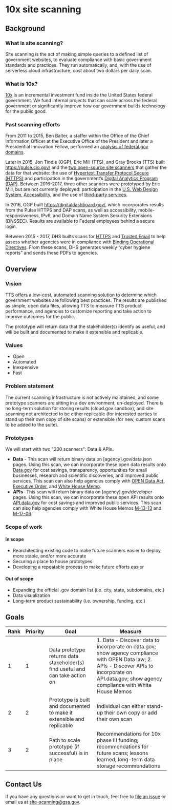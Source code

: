 # 10x site scanning

## Background
### What is site scanning?
Site scanning is the act of making simple queries to a defined list of government websites, to evaluate compliance with basic government standards and practices. They run automatically, and, with the use of serverless cloud infrastructure, cost about two dollars per daily scan.

### What is 10x?
[10x](https://10x.gsa.gov/) is an incremental investment fund inside the United States federal government. We fund internal projects that can scale across the federal government or significantly improve how our government builds technology for the public good.

### Past scanning efforts
From 2011 to 2015, Ben Balter, a staffer within the Office of the Chief Information Officer at the Executive Office of the President and later a Presidential Innovation Fellow, performed an [analysis of federal.gov domains](https://ben.balter.com/2015/05/11/third-analysis-of-federal-executive-dotgovs/).  

Later in 2015, Jon Tindle (OGP), Eric Mill (TTS), and Gray Brooks (TTS) built https://pulse.cio.gov/ and the [two open-source site scanners](https://github.com/18F/domain-scan) that gather the data for that website: the use of [Hypertext Transfer Protocol Secure (HTTPS)](https://https.cio.gov/) and participation in the government’s [Digital Analytics Program (DAP)](https://analytics.usa.gov/).  Between 2016-2017, three other scanners were prototyped by Eric Mill, but are not currently deployed: participation in the [U.S. Web Design System](https://github.com/18F/domain-scan/commit/4458978d3871909c047319aba1102f32e6b51349), [Accessibility](https://github.com/18F/domain-scan/blob/master/scanners/a11y.py), and the use of [third-party services](https://github.com/18F/domain-scan/blob/master/scanners/third_parties.js). 

In 2016, OGP built https://digitaldashboard.gov/, which incorporates results from the Pulse HTTPS and DAP scans, as well as accessibility, mobile-responsiveness, IPv6, and Domain Name System Security Extensions (DNSSEC). Results are available to Federal employees behind a secure login. 

Between 2015 - 2017, DHS builts scans for [HTTPS](https://github.com/18F/domain-scan/blob/master/scanners/pshtt.py) and [Trusted Email](https://github.com/18F/domain-scan/blob/master/scanners/trustymail.py) to help assess whether agencies were in compliance with [Binding Operational Directives](https://cyber.dhs.gov/directives/). From these scans, DHS generates weekly “cyber hygiene reports” and sends these PDFs to agencies. 

## Overview
### Vision
TTS offers a low-cost, automated scanning solution to determine which government websites are following best practices. The results are published as simple, open data files, allowing TTS to measure TTS product performance, and agencies to customize reporting and take action to improve outcomes for the public. 

The prototype will return data that the stakeholder(s) identify as useful, and will be built and documented to make it extensible and replicable.

### Values
- Open
- Automated
- Inexpensive
- Fast

### Problem statement
The current scanning infrastructure is not actively maintained, and some prototype scanners are sitting in a dev environment, un-deployed. There is no long-term solution for storing results (cloud.gov sandbox), and site scanning not architected to be either replicable (for interested parties to stand up their own copy of site scans) or extensible (for new, custom scans to be added to the suite). 

### Prototypes
We will start with two "200 scanners": Data & APIs. 

- **Data** - This scan will return binary data on [agency].gov/data.json pages. Using this scan, we can incorporate these open data results onto [Data.gov](https://www.data.gov/) for cost savings, transparency, opportunities for small businesses, research and scientific discoveries, and improved public services. This scan can also help agencies comply with [OPEN Data Act](https://www.congress.gov/bill/115th-congress/house-bill/4174/text), [Executive Order](https://obamawhitehouse.archives.gov/the-press-office/2013/05/09/executive-order-making-open-and-machine-readable-new-default-government-), and [White House Memo](https://obamawhitehouse.archives.gov/sites/default/files/omb/memoranda/2013/m-13-13.pdf).
- **APIs**- This scan will return binary data on [agency].gov/developer pages. Using this scan, we can incorporate these open API results onto [API.data.gov](https://api.data.gov/) for cost savings and improved public services. This scan can also help agencies comply with White House Memos [M-13-13](https://obamawhitehouse.archives.gov/sites/default/files/omb/memoranda/2013/m-13-13.pdf) and [M-17-06](https://www.whitehouse.gov/sites/whitehouse.gov/files/omb/memoranda/2017/m-17-06.pdf).

### Scope of work
#### In scope
- Rearchitecting existing code to make future scanners easier to deploy, more stable, and/or more accurate
- Securing a place to house prototypes
- Developing a repeatable process to make future efforts easier
#### Out of scope
- Expanding the official .gov domain list (i.e. city, state, subdomains, etc.)
- Data visualization
- Long-term product sustainability (i.e. ownership, funding, etc.)

## Goals

| Rank          | Priority      | Goal          | Measure       |
| ------------- | ------------- |-------------  | ------------- |
| 1 | 1  | Data prototype returns data stakeholder(s) find useful and can take action on  | 1. Data - Discover data to incorporate on data.gov; show agency compliance with OPEN Data law; 2. APIs - Discover APIs to incorporate on API.data.gov; show agency compliance with White House Memos  |
| 2  | 2  | Prototype is built and documented to make it extensible and replicable  | Individual can either stand-up their own copy or add their own scan  |
| 3  | 2  | Path to scale prototype (if successful) is in place  | Recommendations for 10x phase III funding; recommendations for future scans; lessons learned; long-term data storage recommendations|


## Contact Us

If you have any questions or want to get in touch, feel free to [file an issue](https://github.com/18F/site-scanning/issues) or email us at site-scanning@gsa.gov.  
